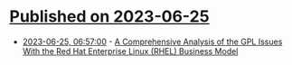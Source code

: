 # [Published on 2023-06-25](index.md)

* [2023-06-25, 06:57:00](https://soylentnews.org/article.pl?sid=23/06/24/0426223&from=rss) - [A Comprehensive Analysis of the GPL Issues With the Red Hat Enterprise Linux (RHEL) Business Model](https://soylentnews.org/article.pl?sid=23/06/24/0426223&from=rss)

